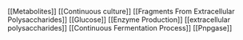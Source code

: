 [[Metabolites]]
[[Continuous culture]]
[[Fragments From Extracellular Polysaccharides]]
[[Glucose]]
[[Enzyme Production]]
[[extracellular polysaccharides]]
[[Continuous Fermentation Process]]
[[Pnpgase]]
